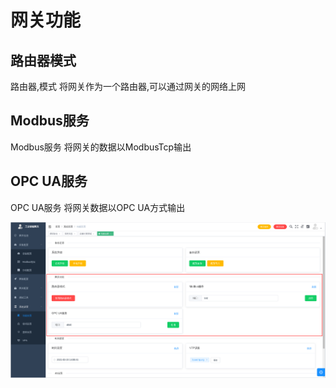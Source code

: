 # 网关功能

## 路由器模式
路由器,模式 将网关作为一个路由器,可以通过网关的网络上网

## Modbus服务
Modbus服务 将网关的数据以ModbusTcp输出

## OPC UA服务
OPC UA服务 将网关数据以OPC UA方式输出

![](/img/function_set-3.png)